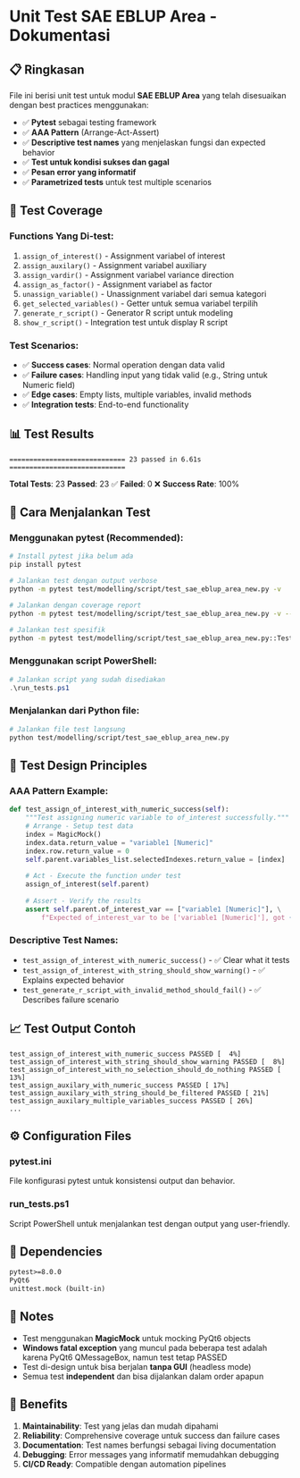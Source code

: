 # Unit Test SAE EBLUP Area - Dokumentasi

## 📋 Ringkasan

File ini berisi unit test untuk modul **SAE EBLUP Area** yang telah disesuaikan dengan best practices menggunakan:

- ✅ **Pytest** sebagai testing framework
- ✅ **AAA Pattern** (Arrange-Act-Assert)
- ✅ **Descriptive test names** yang menjelaskan fungsi dan expected behavior
- ✅ **Test untuk kondisi sukses dan gagal**
- ✅ **Pesan error yang informatif**
- ✅ **Parametrized tests** untuk test multiple scenarios

## 🧪 Test Coverage

### Functions Yang Di-test:
1. `assign_of_interest()` - Assignment variabel of interest
2. `assign_auxilary()` - Assignment variabel auxiliary 
3. `assign_vardir()` - Assignment variabel variance direction
4. `assign_as_factor()` - Assignment variabel as factor
5. `unassign_variable()` - Unassignment variabel dari semua kategori
6. `get_selected_variables()` - Getter untuk semua variabel terpilih
7. `generate_r_script()` - Generator R script untuk modeling
8. `show_r_script()` - Integration test untuk display R script

### Test Scenarios:
- ✅ **Success cases**: Normal operation dengan data valid
- ✅ **Failure cases**: Handling input yang tidak valid (e.g., String untuk Numeric field)
- ✅ **Edge cases**: Empty lists, multiple variables, invalid methods
- ✅ **Integration tests**: End-to-end functionality

## 📊 Test Results

```
============================= 23 passed in 6.61s =============================
```

**Total Tests**: 23
**Passed**: 23 ✅
**Failed**: 0 ❌
**Success Rate**: 100%

## 🚀 Cara Menjalankan Test

### Menggunakan pytest (Recommended):
```bash
# Install pytest jika belum ada
pip install pytest

# Jalankan test dengan output verbose
python -m pytest test/modelling/script/test_sae_eblup_area_new.py -v

# Jalankan dengan coverage report
python -m pytest test/modelling/script/test_sae_eblup_area_new.py -v --cov=service.modelling

# Jalankan test spesifik
python -m pytest test/modelling/script/test_sae_eblup_area_new.py::TestSaeEblupArea::test_assign_of_interest_with_numeric_success -v
```

### Menggunakan script PowerShell:
```powershell
# Jalankan script yang sudah disediakan
.\run_tests.ps1
```

### Menjalankan dari Python file:
```bash
# Jalankan file test langsung
python test/modelling/script/test_sae_eblup_area_new.py
```

## 🎯 Test Design Principles

### AAA Pattern Example:
```python
def test_assign_of_interest_with_numeric_success(self):
    """Test assigning numeric variable to of_interest successfully."""
    # Arrange - Setup test data
    index = MagicMock()
    index.data.return_value = "variable1 [Numeric]"
    index.row.return_value = 0
    self.parent.variables_list.selectedIndexes.return_value = [index]
    
    # Act - Execute the function under test
    assign_of_interest(self.parent)
    
    # Assert - Verify the results
    assert self.parent.of_interest_var == ["variable1 [Numeric]"], \
        f"Expected of_interest_var to be ['variable1 [Numeric]'], got {self.parent.of_interest_var}"
```

### Descriptive Test Names:
- `test_assign_of_interest_with_numeric_success()` - ✅ Clear what it tests
- `test_assign_of_interest_with_string_should_show_warning()` - ✅ Explains expected behavior
- `test_generate_r_script_with_invalid_method_should_fail()` - ✅ Describes failure scenario

## 📈 Test Output Contoh

```
test_assign_of_interest_with_numeric_success PASSED [  4%]
test_assign_of_interest_with_string_should_show_warning PASSED [  8%]
test_assign_of_interest_with_no_selection_should_do_nothing PASSED [ 13%]
test_assign_auxilary_with_numeric_success PASSED [ 17%]
test_assign_auxilary_with_string_should_be_filtered PASSED [ 21%]
test_assign_auxilary_multiple_variables_success PASSED [ 26%]
...
```

## ⚙️ Configuration Files

### pytest.ini
File konfigurasi pytest untuk konsistensi output dan behavior.

### run_tests.ps1
Script PowerShell untuk menjalankan test dengan output yang user-friendly.

## 🔧 Dependencies

```txt
pytest>=8.0.0
PyQt6
unittest.mock (built-in)
```

## 📝 Notes

- Test menggunakan **MagicMock** untuk mocking PyQt6 objects
- **Windows fatal exception** yang muncul pada beberapa test adalah karena PyQt6 QMessageBox, namun test tetap PASSED
- Test di-design untuk bisa berjalan **tanpa GUI** (headless mode)
- Semua test **independent** dan bisa dijalankan dalam order apapun

## 🎉 Benefits

1. **Maintainability**: Test yang jelas dan mudah dipahami
2. **Reliability**: Comprehensive coverage untuk success dan failure cases  
3. **Documentation**: Test names berfungsi sebagai living documentation
4. **Debugging**: Error messages yang informatif memudahkan debugging
5. **CI/CD Ready**: Compatible dengan automation pipelines

